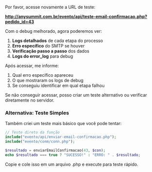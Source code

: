 Por favor, acesse novamente a URL de teste:

**http://anysummit.com.br/evento/api/teste-email-confirmacao.php?pedido_id=43**

Com o debug melhorado, agora poderemos ver:

1. **Logs detalhados** de cada etapa do processo
2. **Erro específico** do SMTP se houver
3. **Verificação passo a passo** dos dados
4. **Logs do error_log** para debug

Após acessar, me informe:

1. Qual erro específico apareceu
2. O que mostraram os logs de debug
3. Se conseguiu identificar em qual etapa falhou

Se não conseguir acessar, posso criar um teste alternativo ou verificar diretamente no servidor.

### Alternativa: Teste Simples

Também criei um teste mais básico que você pode tentar:

```php
// Teste direto da função
include("evento/api/enviar-email-confirmacao.php");
include("evento/conm/conn.php");

$resultado = enviarEmailConfirmacao(43, $con);
echo $resultado === true ? "SUCESSO!" : "ERRO: " . $resultado;
```

Copie e cole isso em um arquivo .php e execute para teste rápido.
